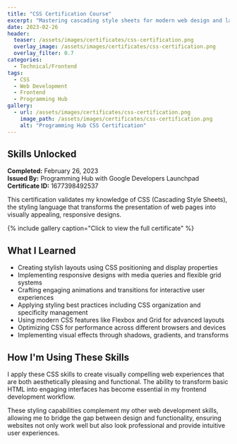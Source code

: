 ```yaml
---
title: "CSS Certification Course"
excerpt: "Mastering cascading style sheets for modern web design and layout"
date: 2023-02-26
header:
  teaser: /assets/images/certificates/css-certification.png
  overlay_image: /assets/images/certificates/css-certification.png
  overlay_filter: 0.7
categories:
  - Technical/Frontend
tags:
  - CSS
  - Web Development
  - Frontend
  - Programming Hub
gallery:
  - url: /assets/images/certificates/css-certification.png
    image_path: /assets/images/certificates/css-certification.png
    alt: "Programming Hub CSS Certification"
---
```


## Skills Unlocked

**Completed:** February 26, 2023  
**Issued By:** Programming Hub with Google Developers Launchpad  
**Certificate ID:** 1677398492537  

This certification validates my knowledge of CSS (Cascading Style Sheets), the styling language that transforms the presentation of web pages into visually appealing, responsive designs.

{% include gallery caption="Click to view the full certificate" %}

## What I Learned

* Creating stylish layouts using CSS positioning and display properties
* Implementing responsive designs with media queries and flexible grid systems
* Crafting engaging animations and transitions for interactive user experiences
* Applying styling best practices including CSS organization and specificity management
* Using modern CSS features like Flexbox and Grid for advanced layouts
* Optimizing CSS for performance across different browsers and devices
* Implementing visual effects through shadows, gradients, and transforms

## How I'm Using These Skills

I apply these CSS skills to create visually compelling web experiences that are both aesthetically pleasing and functional. The ability to transform basic HTML into engaging interfaces has become essential in my frontend development workflow.

These styling capabilities complement my other web development skills, allowing me to bridge the gap between design and functionality, ensuring websites not only work well but also look professional and provide intuitive user experiences.